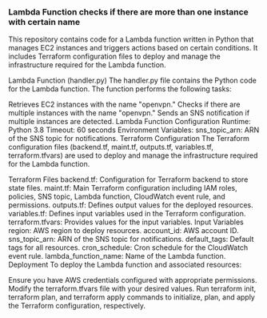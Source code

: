 ### Lambda Function checks if there are more than one instance with certain name

This repository contains code for a Lambda function written in Python that manages EC2 instances and triggers actions based on certain conditions. It includes Terraform configuration files to deploy and manage the infrastructure required for the Lambda function.

Lambda Function (handler.py)
The handler.py file contains the Python code for the Lambda function. The function performs the following tasks:

Retrieves EC2 instances with the name "openvpn."
Checks if there are multiple instances with the name "openvpn."
Sends an SNS notification if multiple instances are detected.
Lambda Function Configuration
Runtime: Python 3.8
Timeout: 60 seconds
Environment Variables:
sns_topic_arn: ARN of the SNS topic for notifications.
Terraform Configuration
The Terraform configuration files (backend.tf, maint.tf, outputs.tf, variables.tf, terraform.tfvars) are used to deploy and manage the infrastructure required for the Lambda function.

Terraform Files
backend.tf: Configuration for Terraform backend to store state files.
maint.tf: Main Terraform configuration including IAM roles, policies, SNS topic, Lambda function, CloudWatch event rule, and permissions.
outputs.tf: Defines output values for the deployed resources.
variables.tf: Defines input variables used in the Terraform configuration.
terraform.tfvars: Provides values for the input variables.
Input Variables
region: AWS region to deploy resources.
account_id: AWS account ID.
sns_topic_arn: ARN of the SNS topic for notifications.
default_tags: Default tags for all resources.
cron_schedule: Cron schedule for the CloudWatch event rule.
lambda_function_name: Name of the Lambda function.
Deployment
To deploy the Lambda function and associated resources:

Ensure you have AWS credentials configured with appropriate permissions.
Modify the terraform.tfvars file with your desired values.
Run terraform init, terraform plan, and terraform apply commands to initialize, plan, and apply the Terraform configuration, respectively.
